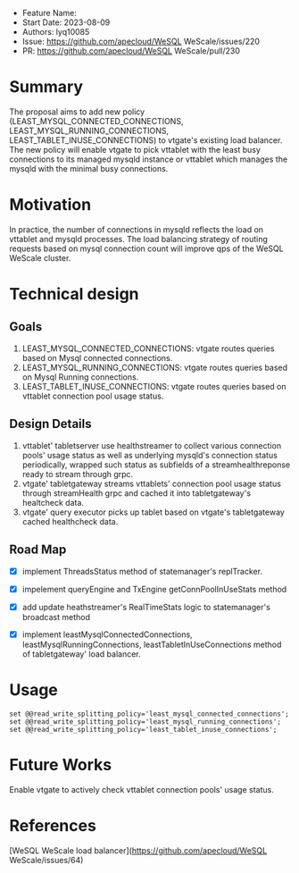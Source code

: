 - Feature Name:
- Start Date: 2023-08-09
- Authors: lyq10085
- Issue: https://github.com/apecloud/WeSQL WeScale/issues/220
- PR: https://github.com/apecloud/WeSQL WeScale/pull/230

# Summary

The proposal aims to add new policy (LEAST_MYSQL_CONNECTED_CONNECTIONS, LEAST_MYSQL_RUNNING_CONNECTIONS, LEAST_TABLET_INUSE_CONNECTIONS) to vtgate's existing load balancer. The new policy will enable vtgate to pick vttablet with the least busy connections to its managed mysqld instance or vttablet which manages the mysqld with the minimal busy connections.

# Motivation

In practice, the number of connections in mysqld reflects the load on vttablet and mysqld processes. The load balancing strategy of routing requests based on mysql connection count will improve qps of the WeSQL WeScale cluster.

# Technical design

## Goals

1. LEAST_MYSQL_CONNECTED_CONNECTIONS: vtgate routes queries based on Mysql connected connections.
2. LEAST_MYSQL_RUNNING_CONNECTIONS: vtgate routes queries based on Mysql Running connections.
3. LEAST_TABLET_INUSE_CONNECTIONS: vtgate routes queries based on vttablet connection pool usage status.

## Design Details

1. vttablet' tabletserver use healthstreamer to collect various connection pools' usage status as well as underlying mysqld's connection status periodically, wrapped such status as subfields of a streamhealthreponse ready to stream through grpc. 
2. vtgate' tabletgateway streams vttablets' connection pool usage status through streamHealth grpc and cached it into tabletgateway's healtcheck data.
3. vtgate' query executor picks up tablet based on vtgate's tabletgateway cached healthcheck data.

## Road Map

- [x] implement ThreadsStatus method of statemanager's replTracker.

- [x] impelement queryEngine and TxEngine getConnPoolInUseStats method 

- [x] add update heathstreamer's RealTimeStats logic to statemanager's broadcast method

- [x] implement leastMysqlConnectedConnections, leastMysqlRunningConnections, leastTabletInUseConnections method of tabletgateway' load balancer.

# Usage

```MySQL
set @@read_write_splitting_policy='least_mysql_connected_connections';
set @@read_write_splitting_policy='least_mysql_running_connections';
set @@read_write_splitting_policy='least_tablet_inuse_connections';
```

# Future Works

Enable vtgate to actively check vttablet connection pools' usage status.

# References

[WeSQL WeScale load balancer](https://github.com/apecloud/WeSQL WeScale/issues/64)